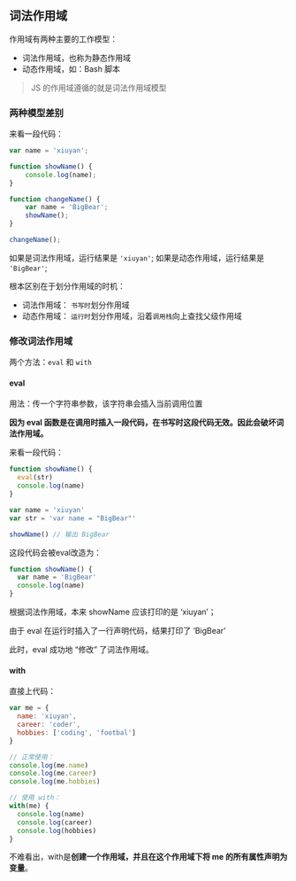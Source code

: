 ## 词法作用域

作用域有两种主要的工作模型：

* 词法作用域，也称为静态作用域
* 动态作用域，如：Bash 脚本

> JS 的作用域遵循的就是词法作用域模型

### 两种模型差别

来看一段代码：

```javascript
var name = 'xiuyan';

function showName() {
    console.log(name);
}

function changeName() {
    var name = 'BigBear';
    showName();
}

changeName();
```

如果是词法作用域，运行结果是 `'xiuyan'`;
如果是动态作用域，运行结果是 `'BigBear'`;

根本区别在于划分作用域的时机：

* 词法作用域： `书写时`划分作用域
* 动态作用域： `运行时`划分作用域，沿着`调用栈`向上查找父级作用域

### 修改词法作用域

两个方法：`eval` 和 `with`

#### eval

用法：传一个字符串参数，该字符串会插入当前调用位置

**因为 eval 函数是在调用时插入一段代码，在书写时这段代码无效。因此会破坏词法作用域。**

来看一段代码：

```javascript
function showName() {
  eval(str)
  console.log(name)
}

var name = 'xiuyan'
var str = 'var name = "BigBear"'

showName() // 输出 BigBear
```

这段代码会被eval改造为：
```javascript
function showName() {
  var name = 'BigBear'
  console.log(name)
}
```
根据词法作用域，本来 showName 应该打印的是 ‘xiuyan’；

由于 eval 在运行时插入了一行声明代码，结果打印了 ‘BigBear’

此时，eval 成功地 “修改” 了词法作用域。

#### with

直接上代码：

```javascript
var me = {
  name: 'xiuyan',
  career: 'coder',
  hobbies: ['coding', 'footbal']
}

// 正常使用：
console.log(me.name)
console.log(me.career)
console.log(me.hobbies)

// 使用 with：
with(me) {
  console.log(name)
  console.log(career)
  console.log(hobbies)
}
```

不难看出，with是**创建一个作用域，并且在这个作用域下将 me 的所有属性声明为变量**。
